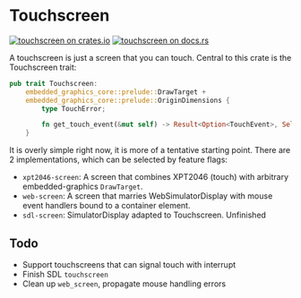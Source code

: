 # Touchscreen

[![touchscreen on crates.io](https://img.shields.io/crates/d/touchscreen)](https://crates.io/crates/touchscreen)
[![touchscreen on docs.rs](https://img.shields.io/docsrs/touchscreen)](https://docs.rs/touchscreen/latest/touchscreen/)

A touchscreen is just a screen that you can touch.  Central to this crate is
the Touchscreen trait:

```rust
pub trait Touchscreen:
    embedded_graphics_core::prelude::DrawTarget +
    embedded_graphics_core::prelude::OriginDimensions {
        type TouchError;

        fn get_touch_event(&mut self) -> Result<Option<TouchEvent>, Self::TouchError>;
    }
```

It is overly simple right now, it is more of a tentative starting point.  There
are 2 implementations, which can be selected by feature flags:

- `xpt2046-screen`: A screen that combines XPT2046 (touch) with arbitrary embedded-graphics `DrawTarget`.
- `web-screen`: A screen that marries WebSimulatorDisplay with mouse event handlers bound to a container element.
- `sdl-screen`: SimulatorDisplay adapted to Touchscreen.  Unfinished

## Todo

- Support touchscreens that can signal touch with interrupt
- Finish SDL `touchscreen`
- Clean up `web_screen`, propagate mouse handling errors

